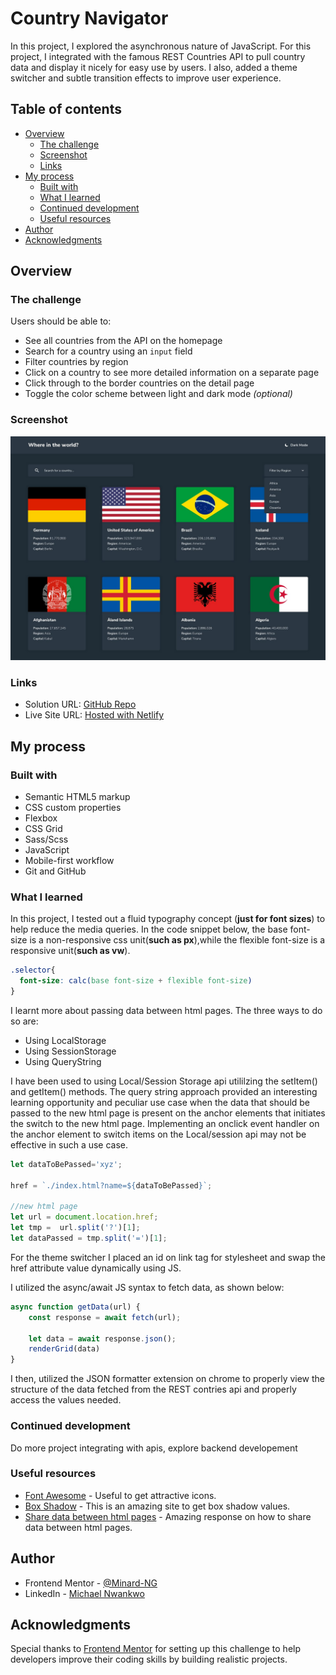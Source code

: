 # Country Navigator

In this project, I explored the asynchronous nature of JavaScript. For this project, I integrated with the famous REST Countries API to pull country data and display it nicely for easy use by users. I also, added a theme switcher and subtle transition effects to improve user experience.

## Table of contents

- [Overview](#overview)
  - [The challenge](#the-challenge)
  - [Screenshot](#screenshot)
  - [Links](#links)
- [My process](#my-process)
  - [Built with](#built-with)
  - [What I learned](#what-i-learned)
  - [Continued development](#continued-development)
  - [Useful resources](#useful-resources)
- [Author](#author)
- [Acknowledgments](#acknowledgments)

## Overview

### The challenge

Users should be able to:

- See all countries from the API on the homepage
- Search for a country using an `input` field
- Filter countries by region
- Click on a country to see more detailed information on a separate page
- Click through to the border countries on the detail page
- Toggle the color scheme between light and dark mode *(optional)*

### Screenshot

![screenshot](./design/desktop-design-home-dark.jpg)

### Links

- Solution URL: [GitHub Repo](https://github.com/Minard-NG/REST-Countries-API-with-color-theme-switcher)
- Live Site URL: [Hosted with Netlify](https://countrynavigator.netlify.app/)

## My process

### Built with

- Semantic HTML5 markup
- CSS custom properties
- Flexbox
- CSS Grid
- Sass/Scss
- JavaScript
- Mobile-first workflow
- Git and GitHub

### What I learned

In this project, I tested out a fluid typography concept (__just for font sizes__) to help reduce the media queries. In the code snippet below, the base font-size is a non-responsive css unit(__such as px__),while the flexible font-size is a responsive unit(__such as vw__). 

```css
.selector{
  font-size: calc(base font-size + flexible font-size)
}
```

I learnt more about passing data between html pages. The three ways to do so are:
- Using LocalStorage
- Using SessionStorage
- Using QueryString

I have been used to using Local/Session Storage api utililzing the setItem() and getItem() methods. The query string approach provided an interesting learning opportunity and peculiar use case when the data that should be passed to the new html page is present on the anchor elements that initiates the switch to the new html page. Implementing an onclick event handler on the anchor element to switch items on the Local/session api may not be effective in such a use case.

```js
let dataToBePassed='xyz';

href = `./index.html?name=${dataToBePassed}`;

//new html page
let url = document.location.href;
let tmp =  url.split('?')[1];
let dataPassed = tmp.split('=')[1];
```

For the theme switcher I placed an id on link tag for stylesheet and swap the href attribute value dynamically using JS.

I utilized the async/await JS syntax to fetch data, as shown below:

```js
async function getData(url) {
    const response = await fetch(url);

    let data = await response.json();
    renderGrid(data)
}
```

I then, utilized the JSON formatter extension on chrome to properly view the structure of the data fetched from the REST contries api and properly access the values needed.

### Continued development

Do more project integrating with apis, explore backend developement

### Useful resources

- [Font Awesome](https://fontawesome.com/) - Useful to get attractive icons.
- [Box Shadow](https://getcssscan.com/css-box-shadow-examples) - This is an amazing site to get box shadow values.
- [Share data between html pages](https://stackoverflow.com/questions/11609376/share-data-between-html-pages) - Amazing response on how to share data between html pages.

## Author

- Frontend Mentor - [@Minard-NG](https://www.frontendmentor.io/profile/Minard-NG)
- LinkedIn - [Michael Nwankwo](https://www.linkedin.com/in/michael-nwankwo/)


## Acknowledgments

Special thanks to [Frontend Mentor](https://www.frontendmentor.io) for setting up this challenge to help developers improve their coding skills by building realistic projects.
